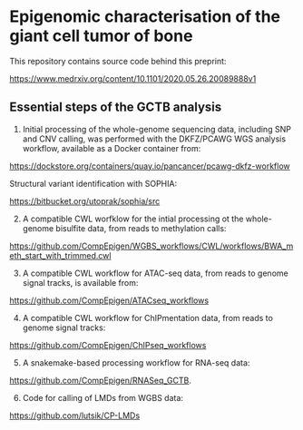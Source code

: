 # Epigenomic characterisation of the giant cell tumor of bone


This repository contains source code behind this preprint:

https://www.medrxiv.org/content/10.1101/2020.05.26.20089888v1


## Essential steps of the GCTB analysis

1. Initial processing of the whole-genome sequencing data, including SNP and CNV calling, was performed with the DKFZ/PCAWG WGS analysis workflow, available as a Docker container from: 

https://dockstore.org/containers/quay.io/pancancer/pcawg-dkfz-workflow

Structural variant identification with SOPHIA:

https://bitbucket.org/utoprak/sophia/src

2. A compatible CWL worfklow for the intial processing ot the whole-genome bisulfite data, from reads to methylation calls:

https://github.com/CompEpigen/WGBS_workflows/CWL/workflows/BWA_meth_start_with_trimmed.cwl

3. A compatible CWL workflow for ATAC-seq data, from reads to genome signal tracks, is available from:

https://github.com/CompEpigen/ATACseq_workflows

4. A compatible CWL workflow for ChIPmentation data, from reads to genome signal tracks:

https://github.com/CompEpigen/ChIPseq_workflows

5. A snakemake-based processing workflow for RNA-seq data:

https://github.com/CompEpigen/RNASeq_GCTB. 

6. Code for calling of LMDs from WGBS data:

https://github.com/lutsik/CP-LMDs






